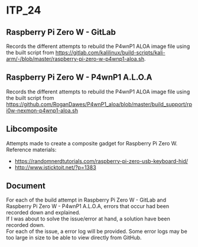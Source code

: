 # ITP_24
## Raspberry Pi Zero W - GitLab
Records the different attempts to rebuild the P4wnP1 ALOA image file using the built script from https://gitlab.com/kalilinux/build-scripts/kali-arm/-/blob/master/raspberry-pi-zero-w-p4wnp1-aloa.sh.   

## Raspberry Pi Zero W - P4wnP1 A.L.O.A
Records the different attempts to rebuild the P4wnP1 ALOA image file using the built script from https://github.com/RoganDawes/P4wnP1_aloa/blob/master/build_support/rpi0w-nexmon-p4wnp1-aloa.sh  

## Libcomposite
Attempts made to create a composite gadget for Raspberry Pi Zero W.   
Reference materials:   
- https://randomnerdtutorials.com/raspberry-pi-zero-usb-keyboard-hid/
- http://www.isticktoit.net/?p=1383

## Document
For each of the build attempt in Raspberry Pi Zero W - GitLab and Raspberry Pi Zero W - P4wnP1 A.L.O.A, errors that occur had been recorded down and explained.  
If I was about to solve the issue/error at hand, a solution have been recorded down.  
For each of the issue, a error log will be provided. Some error logs may be too large in size to be able to view directly from GitHub. 
